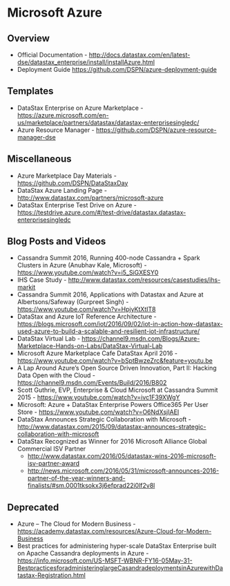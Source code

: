 # Microsoft Azure

## Overview
* Official Documentation - http://docs.datastax.com/en/latest-dse/datastax_enterprise/install/installAzure.html
* Deployment Guide https://github.com/DSPN/azure-deployment-guide

## Templates
* DataStax Enterprise on Azure Marketplace - https://azure.microsoft.com/en-us/marketplace/partners/datastax/datastax-enterprisesingledc/
* Azure Resource Manager - https://github.com/DSPN/azure-resource-manager-dse

## Miscellaneous
* Azure Marketplace Day Materials - https://github.com/DSPN/DataStaxDay
* DataStax Azure Landing Page - http://www.datastax.com/partners/microsoft-azure
* DataStax Enterprise Test Drive on Azure - https://testdrive.azure.com/#/test-drive/datastax.datastax-enterprisesingledc

## Blog Posts and Videos
* Cassandra Summit 2016, Running 400-node Cassandra + Spark Clusters in Azure (Anubhav Kale, Microsoft) - https://www.youtube.com/watch?v=i5_SiGXESY0
* IHS Case Study - http://www.datastax.com/resources/casestudies/ihs-markit
* Cassandra Summit 2016, Applications with Datastax and Azure at Albertsons/Safeway (Gurpreet Singh) - https://www.youtube.com/watch?v=HpjyKtXtIT8
* DataStax and Azure IoT Reference Architecture - https://blogs.microsoft.com/iot/2016/09/02/iot-in-action-how-datastax-used-azure-to-build-a-scalable-and-resilient-iot-infrastructure/
* DataStax Virtual Lab - https://channel9.msdn.com/Blogs/Azure-Marketplace-Hands-on-Labs/DataStax-Virtual-Lab
* Microsoft Azure Marketplace Cafe DataStax April 2016 - https://www.youtube.com/watch?v=bSptBwzeZrc&feature=youtu.be
* A Lap Around Azure’s Open Source Driven Innovation, Part II: Hacking Data Open with the Cloud - https://channel9.msdn.com/Events/Build/2016/B802
* Scott Guthrie, EVP, Enterprise & Cloud Microsoft at Cassandra Summit 2015 - https://www.youtube.com/watch?v=ivc1F39XWgY
* Microsoft: Azure + DataStax Enterprise Powers Office365 Per User Store - https://www.youtube.com/watch?v=O6NdXsjIAEI
* DataStax Announces Strategic Collaboration with Microsoft - http://www.datastax.com/2015/09/datastax-announces-strategic-collaboration-with-microsoft
* DataStax Recognized as Winner for 2016 Microsoft Alliance Global Commercial ISV Partner 
    * http://www.datastax.com/2016/05/datastax-wins-2016-microsoft-isv-partner-award 
    * http://news.microsoft.com/2016/05/31/microsoft-announces-2016-partner-of-the-year-winners-and-finalists/#sm.0001tksokx3j6efprad22i0lf2v8l
    
## Deprecated
* Azure – The Cloud for Modern Business - https://academy.datastax.com/resources/Azure-Cloud-for-Modern-Business
* Best practices for administering hyper-scale DataStax Enterprise built on Apache Cassandra deployments in Azure - https://info.microsoft.com/US-MSFT-WBNR-FY16-05May-31-BestpracticesforadministeringlargeCasandradeploymentsinAzurewithDatastax-Registration.html
